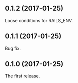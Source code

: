 ## 0.1.2 (2017-01-25)

Loose conditions for RAILS_ENV.

## 0.1.1 (2017-01-25)

Bug fix.

## 0.1.0 (2017-01-25)

The first release.
